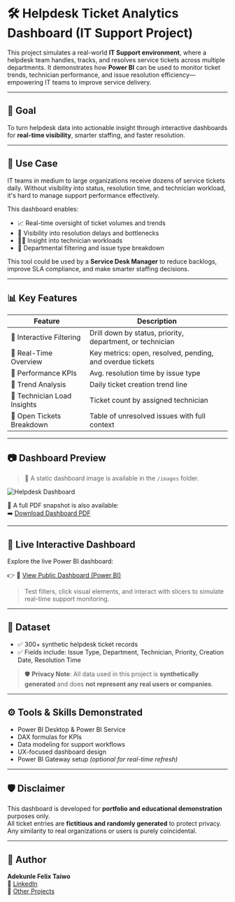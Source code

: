# 🛠️ Helpdesk Ticket Analytics Dashboard (IT Support Project)

This project simulates a real-world **IT Support environment**, where a helpdesk team handles, tracks, and resolves service tickets across multiple departments. It demonstrates how **Power BI** can be used to monitor ticket trends, technician performance, and issue resolution efficiency—empowering IT teams to improve service delivery.

---

## 🧠 Goal

To turn helpdesk data into actionable insight through interactive dashboards for **real-time visibility**, smarter staffing, and faster resolution.

---

## 🎯 Use Case

IT teams in medium to large organizations receive dozens of service tickets daily. Without visibility into status, resolution time, and technician workload, it's hard to manage support performance effectively.

This dashboard enables:

- 📈 Real-time oversight of ticket volumes and trends  
- 🐢 Visibility into resolution delays and bottlenecks  
- 👨‍💻 Insight into technician workloads  
- 🏢 Departmental filtering and issue type breakdown  

This tool could be used by a **Service Desk Manager** to reduce backlogs, improve SLA compliance, and make smarter staffing decisions.

---

## 📊 Key Features

| Feature                   | Description                                                                 |
|---------------------------|-----------------------------------------------------------------------------|
| 📌 Interactive Filtering   | Drill down by status, priority, department, or technician                  |
| 📌 Real-Time Overview     | Key metrics: open, resolved, pending, and overdue tickets                  |
| 📌 Performance KPIs       | Avg. resolution time by issue type                                         |
| 📌 Trend Analysis         | Daily ticket creation trend line                                           |
| 📌 Technician Load Insights | Ticket count by assigned technician                                       |
| 📌 Open Tickets Breakdown | Table of unresolved issues with full context                               |

---

## 📷 Dashboard Preview

> 📎 A static dashboard image is available in the `/images` folder.

![Helpdesk Dashboard](images/helpdesk-dashboard.png)

📄 A full PDF snapshot is also available:  
➡️ [Download Dashboard PDF](Helpdesk_Ticket_Analytics.pdf)

---

## 🔁 Live Interactive Dashboard

Explore the live Power BI dashboard:

👉 🔗 [View Public Dashboard (Power BI)](https://app.powerbi.com/view?r=YOUR-PUBLIC-LINK-HERE)

> Test filters, click visual elements, and interact with slicers to simulate real-time support monitoring.

---

## 🧪 Dataset

- ✅ 300+ synthetic helpdesk ticket records  
- ✅ Fields include: Issue Type, Department, Technician, Priority, Creation Date, Resolution Time  

> 🛡️ **Privacy Note**: All data used in this project is **synthetically generated** and does **not represent any real users or companies**.

---

## ⚙️ Tools & Skills Demonstrated

- Power BI Desktop & Power BI Service  
- DAX formulas for KPIs  
- Data modeling for support workflows  
- UX-focused dashboard design  
- Power BI Gateway setup *(optional for real-time refresh)*

---

## 🛡️ Disclaimer

This dashboard is developed for **portfolio and educational demonstration** purposes only.  
All ticket entries are **fictitious and randomly generated** to protect privacy.  
Any similarity to real organizations or users is purely coincidental.

---

## 📌 Author

**Adekunle Felix Taiwo**  
🔗 [LinkedIn](https://www.linkedin.com/in/your-link)  
📂 [Other Projects](https://github.com/TAdekunleF)  
